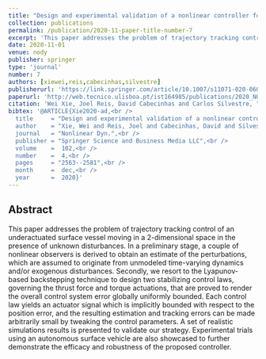 ```yaml
---
title: "Design and experimental validation of a nonlinear controller for underactuated surface vessels"
collection: publications
permalink: /publication/2020-11-paper-title-number-7
excerpt: 'This paper addresses the problem of trajectory tracking control of an underactuated surface vessel moving in a two-dimensional space in the presence of unknown disturbances.'
date: 2020-11-01
venue: nody
publisher: springer
type: 'journal'
number: 7
authors: [xiewei,reis,cabecinhas,silvestre]
publisherurl: 'https://link.springer.com/article/10.1007/s11071-020-06058-8'
paperurl: 'http://web.tecnico.ulisboa.pt/ist164985/publications/2020_NODY_Design_and_experimental_validation_of_a_nonlinear_controller_for_underactuated_surface_vessels.pdf'
citation: 'Wei Xie, Joel Reis, David Cabecinhas and Carlos Silvestre, "Design and experimental validation of a nonlinear controller for underactuated surface vessels," Nonlinear Dynamics, 102, 2563–2581, Dec. 2020. doi:10.1007/s11071-020-06058-8'
bibtex: '@ARTICLE{Xie2020-ad,<br />
  title     = "Design and experimental validation of a nonlinear controller for underactuated surface vessels", <br />
  author    = "Xie, Wei and Reis, Joel and Cabecinhas, David and Silvestre, Carlos",<br />
  journal   = "Nonlinear Dyn.",<br />
  publisher = "Springer Science and Business Media LLC",<br />
  volume    =  102,<br />
  number    =  4,<br />
  pages     = "2563--2581",<br />
  month     =  dec,<br />
  year      =  2020}'
---
```

**Abstract**
---
This paper addresses the problem of trajectory tracking control of an underactuated surface vessel moving in a 2-dimensional space in the presence of unknown disturbances.
In a preliminary stage, a couple of nonlinear observers is derived to obtain an estimate of the perturbations, which are assumed to originate from unmodeled time-varying dynamics and/or exogenous disturbances.
Secondly, we resort to the Lyapunov-based backstepping technique to design two stabilizing control laws, governing the thrust force and torque actuations, that are proved to render the overall control system error globally uniformly bounded.
Each control law yields an actuator signal which is implicitly bounded with respect to the position error, and the resulting estimation and tracking errors can be made arbitrarily small by tweaking the control parameters.
A set of realistic simulations results is presented to validate our strategy. Experimental trials using an autonomous surface vehicle are also showcased to further demonstrate the efficacy and robustness of the proposed controller.
